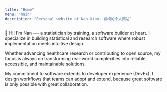 ```yaml
---
title: "Home"
menu: "main"
description: "Personal website of Nan Xiao; 肖楠的个人网站"
---
```


👋 Hi! I'm Nan --- a statistician by training, a software builder at heart.
I specialize in building statistical and research software where
robust implementation meets intuitive design.

Whether advancing healthcare research or contributing to open source,
my focus is always on transforming real-world complexities into reliable,
accessible, and maintainable solutions.

My commitment to software extends to developer experience (DevEx).
I design workflows that teams can adopt and extend,
because great software is only possible with great collaboration.

<style>
.landing {
    color: #24292f;
    font-family: var(--tw-prose-font-sans-serif);
    font-feature-settings: normal;
    font-weight: 400;
    font-size: 1.1875rem;
    letter-spacing: -0.2px;
}
</style>
